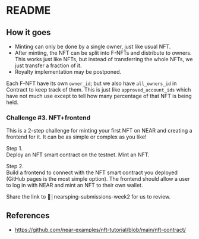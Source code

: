 # README

## How it goes
- Minting can only be done by a single owner, just like usual NFT. 
- After minting, the NFT can be split into F-NFTs and distribute to owners. This works just 
like NFTs, but instead of transferring the whole NFTs, we just transfer a fraction of it. 
- Royalty implementation may be postponed. 

Each F-NFT have its own `owner_id`; but we also have `all_owners_id` in Contract to keep track of them. This is just like `approved_account_ids` which have not much use except to tell how many percentage of that NFT is being held. 

### Challenge #3. NFT+frontend
This is a 2-step challenge for minting your first NFT on NEAR and creating a frontend for it. It can be as simple or complex as you like! 

Step 1.  
Deploy an NFT smart contract on the testnet. Mint an NFT.

Step 2.  
Build a frontend to connect with the NFT smart contract you deployed (GitHub pages is the most simple option). The frontend should allow a user to log in with NEAR and mint an NFT to their own wallet. 

Share the link to 🧠│nearsping-submissions-week2  for us to review.


## References
- https://github.com/near-examples/nft-tutorial/blob/main/nft-contract/

